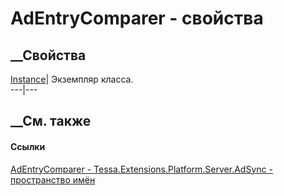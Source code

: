 # AdEntryComparer - свойства
##  __Свойства
[Instance](P_Tessa_Extensions_Platform_Server_AdSync_AdEntryComparer_Instance.htm)|
Экземпляр класса.  
---|---  
##  __См. также
#### Ссылки
[AdEntryComparer -
](T_Tessa_Extensions_Platform_Server_AdSync_AdEntryComparer.htm)
[Tessa.Extensions.Platform.Server.AdSync - пространство
имён](N_Tessa_Extensions_Platform_Server_AdSync.htm)
